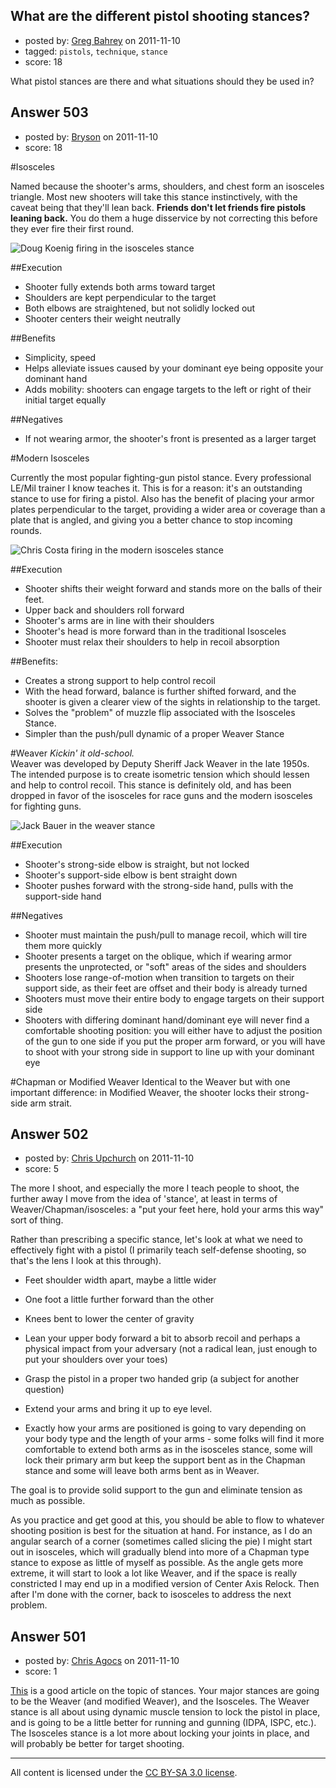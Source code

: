 ## What are the different pistol shooting stances?

- posted by: [Greg Bahrey](https://stackexchange.com/users/-1/187-greg-bahrey) on 2011-11-10
- tagged: `pistols`, `technique`, `stance`
- score: 18

What pistol stances are there and what situations should they be used in?


## Answer 503

- posted by: [Bryson](https://stackexchange.com/users/-1/32-bryson) on 2011-11-10
- score: 18

#Isosceles

Named because the shooter's arms, shoulders, and chest form an isosceles triangle. Most new shooters will take this stance instinctively, with the caveat being that they'll lean back. <strong>Friends don't let friends fire pistols leaning back.</strong> You do them a huge disservice by not correcting this before they ever fire their first round.

<img src="http://www.ammoland.com/wp-content/uploads/2010/08/Doug-Koenig.jpg" alt="Doug Koenig firing in the isosceles stance" />

##Execution

 - Shooter fully extends both arms toward target
 - Shoulders are kept perpendicular to the target
 - Both elbows are straightened, but not solidly locked out
 - Shooter centers their weight neutrally

##Benefits

 - Simplicity, speed
 - Helps alleviate issues caused by your dominant eye being opposite your dominant hand
 - Adds mobility: shooters can engage targets to the left or right of their initial target equally

##Negatives

 - If not wearing armor, the shooter's front is presented as a larger target

#Modern Isosceles

Currently the most popular fighting-gun pistol stance. Every professional LE/Mil trainer I know teaches it. This is for a reason: it's an outstanding stance to use for firing a pistol. Also has the benefit of placing your armor plates perpendicular to the target, providing a wider area or coverage than a plate that is angled, and giving you a better chance to stop incoming rounds.

<img src="http://2.bp.blogspot.com/_BrhCi9WZCEk/TPqj5TRglGI/AAAAAAAAADo/YVvuPhWr1q8/s1600/Costa2_600.jpg" alt="Chris Costa firing in the modern isosceles stance" />

##Execution

 - Shooter shifts their weight forward and stands more on the balls of their feet.
 - Upper back and shoulders roll forward
 - Shooter's arms are in line with their shoulders
 - Shooter's head is more forward than in the traditional Isosceles
 - Shooter must relax their shoulders to help in recoil absorption

##Benefits:

 - Creates a strong support to help control recoil
 - With the head forward, balance is further shifted forward, and the shooter is given a clearer view of the sights in relationship to the target.
 - Solves the "problem" of muzzle flip associated with the Isosceles Stance. 
 - Simpler than the push/pull dynamic of a proper Weaver Stance

#Weaver
<em>Kickin' it old-school.</em><br />Weaver was developed by Deputy Sheriff Jack Weaver in the late 1950s. The intended purpose is to create isometric tension which should lessen and help to control recoil. This stance is definitely old, and has been dropped in favor of the isosceles for race guns and the modern isosceles for fighting guns.

<img src="http://www.thesunblog.com/frosting/jackbauer8.jpg" alt="Jack Bauer in the weaver stance" />

##Execution

 - Shooter's strong-side elbow is straight, but not locked
 - Shooter's support-side elbow is bent straight down
 - Shooter pushes forward with the strong-side hand, pulls with the support-side hand

##Negatives

 - Shooter must maintain the push/pull to manage recoil, which will tire them more quickly
 - Shooter presents a target on the oblique, which if wearing armor presents the unprotected, or "soft" areas of the sides and shoulders
 - Shooters lose range-of-motion when transition to targets on their support side, as their feet are offset and their body is already turned
 - Shooters must move their entire body to engage targets on their support side
 - Shooters with differing dominant hand/dominant eye will never find a comfortable shooting position: you will either have to adjust the position of the gun to one side if you put the proper arm forward, or you will have to shoot with your strong side in support to line up with your dominant eye

#Chapman or Modified Weaver
Identical to the Weaver but with one important difference: in Modified Weaver, the shooter locks their strong-side arm strait.




## Answer 502

- posted by: [Chris Upchurch](https://stackexchange.com/users/-1/79-chris-upchurch) on 2011-11-10
- score: 5

The more I shoot, and especially the more I teach people to shoot, the further away I move from the idea of 'stance', at least in terms of Weaver/Chapman/isosceles: a "put your feet here, hold your arms this way" sort of thing.

Rather than prescribing a specific stance, let's look at what we need to effectively fight with a pistol (I primarily teach self-defense shooting, so that's the lens I look at this through).  

- Feet shoulder width apart, maybe a little wider
- One foot a little further forward than the other
- Knees bent to lower the center of gravity
- Lean your upper body forward a bit to absorb recoil and perhaps a physical impact from your adversary (not a radical lean, just enough to put your shoulders over your toes)
- Grasp the pistol in a proper two handed grip (a subject for another question)
- Extend your arms and bring it up to eye level. 

 - Exactly how your arms are positioned is going to vary depending on your body type and the length of your arms - some folks will find it more comfortable to extend both arms as in the isosceles stance, some will lock their primary arm but keep the support bent as in the Chapman stance and some will leave both arms bent as in Weaver.

The goal is to provide solid support to the gun and eliminate tension as much as possible.

As you practice and get good at this, you should be able to flow to whatever shooting position is best for the situation at hand.  For instance, as I do an angular search of a corner (sometimes called slicing the pie) I might start out in isosceles, which will gradually blend into more of a Chapman type stance to expose as little of myself as possible.  As the angle gets more extreme, it will start to look a lot like Weaver, and if the space is really constricted I may end up in a modified version of Center Axis Relock.  Then after I'm done with the corner, back to isosceles to address the next problem.


## Answer 501

- posted by: [Chris Agocs](https://stackexchange.com/users/-1/12-chris-agocs) on 2011-11-10
- score: 1

<p><a href="http://corneredcat.com/Stance/" rel="nofollow">This</a> is a good article on the topic of stances. Your major stances are going to be the Weaver (and modified Weaver), and the Isosceles. The Weaver stance is all about using dynamic muscle tension to lock the pistol in place, and is going to be a little better for running and gunning (IDPA, ISPC, etc.). The Isosceles stance is a lot more about locking your joints in place, and will probably be better for target shooting. </p>




---

All content is licensed under the [CC BY-SA 3.0 license](https://creativecommons.org/licenses/by-sa/3.0/).
